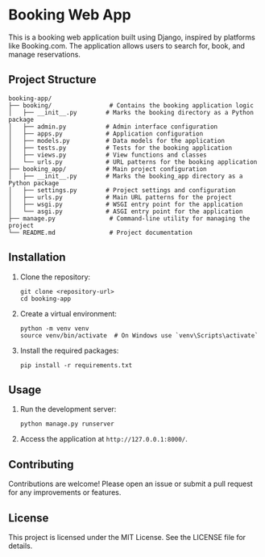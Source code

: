 # Booking Web App

This is a booking web application built using Django, inspired by platforms like Booking.com. The application allows users to search for, book, and manage reservations.

## Project Structure

```
booking-app/
├── booking/                # Contains the booking application logic
│   ├── __init__.py        # Marks the booking directory as a Python package
│   ├── admin.py           # Admin interface configuration
│   ├── apps.py            # Application configuration
│   ├── models.py          # Data models for the application
│   ├── tests.py           # Tests for the booking application
│   ├── views.py           # View functions and classes
│   └── urls.py            # URL patterns for the booking application
├── booking_app/           # Main project configuration
│   ├── __init__.py        # Marks the booking_app directory as a Python package
│   ├── settings.py        # Project settings and configuration
│   ├── urls.py            # Main URL patterns for the project
│   ├── wsgi.py            # WSGI entry point for the application
│   └── asgi.py            # ASGI entry point for the application
├── manage.py               # Command-line utility for managing the project
└── README.md               # Project documentation
```

## Installation

1. Clone the repository:
   ```
   git clone <repository-url>
   cd booking-app
   ```

2. Create a virtual environment:
   ```
   python -m venv venv
   source venv/bin/activate  # On Windows use `venv\Scripts\activate`
   ```

3. Install the required packages:
   ```
   pip install -r requirements.txt
   ```

## Usage

1. Run the development server:
   ```
   python manage.py runserver
   ```

2. Access the application at `http://127.0.0.1:8000/`.

## Contributing

Contributions are welcome! Please open an issue or submit a pull request for any improvements or features.

## License

This project is licensed under the MIT License. See the LICENSE file for details.